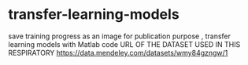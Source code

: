 # transfer-learning-models
save training progress as an image for publication purpose , transfer learning models with Matlab code 
URL OF THE DATASET USED IN THIS RESPIRATORY
https://data.mendeley.com/datasets/wmy84gzngw/1
